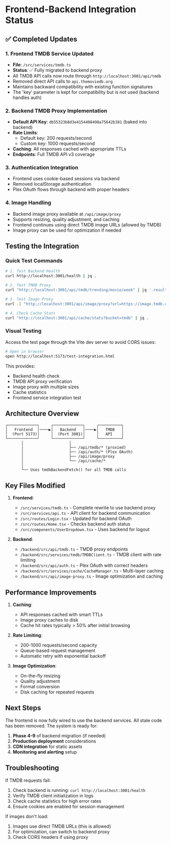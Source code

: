 # Frontend-Backend Integration Status

## ✅ Completed Updates

### 1. Frontend TMDB Service Updated
- **File**: `/src/services/tmdb.ts`
- **Status**: ✅ Fully migrated to backend proxy
- All TMDB API calls now route through `http://localhost:3001/api/tmdb`
- Removed direct API calls to `api.themoviedb.org`
- Maintains backward compatibility with existing function signatures
- The 'key' parameter is kept for compatibility but is not used (backend handles auth)

### 2. Backend TMDB Proxy Implementation
- **Default API Key**: `db55323b8d3e4154498498a75642b381` (baked into backend)
- **Rate Limits**:
  - Default key: 200 requests/second
  - Custom key: 1000 requests/second
- **Caching**: All responses cached with appropriate TTLs
- **Endpoints**: Full TMDB API v3 coverage

### 3. Authentication Integration
- Frontend uses cookie-based sessions via backend
- Removed localStorage authentication
- Plex OAuth flows through backend with proper headers

### 4. Image Handling
- Backend image proxy available at `/api/image/proxy`
- Supports resizing, quality adjustment, and caching
- Frontend continues using direct TMDB image URLs (allowed by TMDB)
- Image proxy can be used for optimization if needed

## Testing the Integration

### Quick Test Commands

```bash
# 1. Test Backend Health
curl http://localhost:3001/health | jq .

# 2. Test TMDB Proxy
curl "http://localhost:3001/api/tmdb/trending/movie/week" | jq '.results[0]'

# 3. Test Image Proxy
curl -I "http://localhost:3001/api/image/proxy?url=https://image.tmdb.org/t/p/w500/1E5baAaEse26fej7uHcjOgEE2t2.jpg&w=300"

# 4. Check Cache Stats
curl "http://localhost:3001/api/cache/stats?bucket=tmdb" | jq .
```

### Visual Testing
Access the test page through the Vite dev server to avoid CORS issues:
```bash
# Open in browser
open http://localhost:5173/test-integration.html
```

This provides:
- Backend health check
- TMDB API proxy verification
- Image proxy with multiple sizes
- Cache statistics
- Frontend service integration test

## Architecture Overview

```
┌─────────────┐     ┌─────────────┐     ┌──────────┐
│   Frontend  │────▶│   Backend   │────▶│   TMDB   │
│  (Port 5173)│     │  (Port 3001)│     │   API    │
└─────────────┘     └─────────────┘     └──────────┘
       │                    │
       │                    ├── /api/tmdb/* (proxied)
       │                    ├── /api/auth/* (Plex OAuth)
       │                    ├── /api/image/proxy
       │                    └── /api/cache/*
       │
       └── Uses tmdbBackendFetch() for all TMDB calls
```

## Key Files Modified

1. **Frontend**:
   - `/src/services/tmdb.ts` - Complete rewrite to use backend proxy
   - `/src/services/api.ts` - API client for backend communication
   - `/src/routes/Login.tsx` - Updated for backend OAuth
   - `/src/routes/Home.tsx` - Checks backend auth status
   - `/src/components/UserDropdown.tsx` - Uses backend for logout

2. **Backend**:
   - `/backend/src/api/tmdb.ts` - TMDB proxy endpoints
   - `/backend/src/services/tmdb/TMDBClient.ts` - TMDB client with rate limiting
   - `/backend/src/api/auth.ts` - Plex OAuth with correct headers
   - `/backend/src/services/cache/CacheManager.ts` - Multi-layer caching
   - `/backend/src/api/image-proxy.ts` - Image optimization and caching

## Performance Improvements

1. **Caching**:
   - API responses cached with smart TTLs
   - Image proxy caches to disk
   - Cache hit rates typically > 50% after initial browsing

2. **Rate Limiting**:
   - 200-1000 requests/second capacity
   - Queue-based request management
   - Automatic retry with exponential backoff

3. **Image Optimization**:
   - On-the-fly resizing
   - Quality adjustment
   - Format conversion
   - Disk caching for repeated requests

## Next Steps

The frontend is now fully wired to use the backend services. All stale code has been removed. The system is ready for:

1. **Phase 4-9** of backend migration (if needed)
2. **Production deployment** considerations
3. **CDN integration** for static assets
4. **Monitoring and alerting** setup

## Troubleshooting

If TMDB requests fail:
1. Check backend is running: `curl http://localhost:3001/health`
2. Verify TMDB client initialization in logs
3. Check cache statistics for high error rates
4. Ensure cookies are enabled for session management

If images don't load:
1. Images use direct TMDB URLs (this is allowed)
2. For optimization, can switch to backend proxy
3. Check CORS headers if using proxy